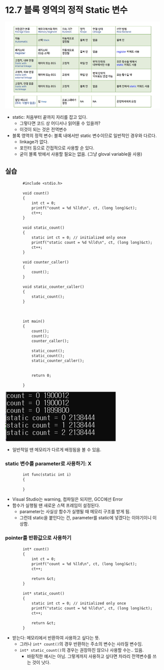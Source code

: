 # 12.7 블록 영역의 정적 Static 변수
![](../images/chapter12/scope4.png)

* static: 처음부터 끝까지 자리를 잡고 있다.
    - 그렇다면 코드 상 어디서나 읽어올 수 있을까?
    - 이것이 되는 것은 전역변수
* 블록 영역의 정적 변수: 블록 내에서만 static 변수이므로 일반적인 경우와 다르다.
    - linkage가 없다.
    - 포인터 등으로 간접적으로 사용할 순 있다.
    - 굳이 블록 밖에서 사용할 필요는 없음. (그냥 gloval variable을 사용)

## 실습

            #include <stdio.h>

            void count()
            {
                int ct = 0;
                printf("count = %d %lld\n", ct, (long long)&ct);
                ct++;
            }

            void static_count()
            {
                static int ct = 0; // initialized only once
                printf("static count = %d %lld\n", ct, (long long)&ct);
                ct++;
            }

            void counter_caller() 
            {
                count();
            }

            void static_counter_caller()
            {
                static_count();
            }



            int main()
            {
                count();
                count();
                counter_caller();

                static_count();
                static_count();
                static_counter_caller();


                return 0;

            }

![](../images/chapter12/scope8.png)

* 일반적일 땐 메모리가 다르게 배정됨을 볼 수 있음.

### static 변수를 parameter로 사용하기: X

            int func(static int i)
            {

            }

* Visual Studio는 warning, 컴파일은 되지만, GCC에선 Error
* 함수가 실행될 땐 새로운 스택 프레임이 설정된다.
    - parameter는 사실상 함수가 실행될 때 메모리 구조를 받게 됨.
    - 그런데 static을 붙인다는 건, parameter를 static에 넣겠다는 이야기이니 이상함.


### pointer를 반환값으로 사용하기

            int* count()
            {
                int ct = 0;
                printf("count = %d %lld\n", ct, (long long)&ct);
                ct++;

                return &ct;
            }

            int* static_count()
            {
                static int ct = 0; // initialized only once
                printf("static count = %d %lld\n", ct, (long long)&ct);
                ct++;

                return &ct;
            }

* 받는다: 메모리에서 반환하여 사용하고 싶다는 뜻.
    - 그러나 `int* count()`의 경우 반환하는 주소의 변수는 사라질 변수임.
    - `int* static_count()`의 경우는 권장하진 않으나 사용할 수는.. 있음. 
        - 바람직한 예시는 아님. 그렇게까지 사용하고 싶다면 차라리 전역변수를 쓰는 것이 낫다.   
